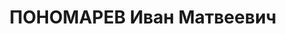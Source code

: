 ---
title: ПОНОМАРЕВ Иван Матвеевич
description: 'Род. в 1894, Свердловская обл., Егоршинский р-н, с. Покровское, русский.
  Проживал: Свердловская обл., Егоршинский р-н, ст. Егоршино. 8-й вагонный участок
  ст. Егоршино, слесарь.

  Арестован 06.08.1937. Приговор: 20.01.1938 – ВМН. Расстрелян 20.01.1938'
---